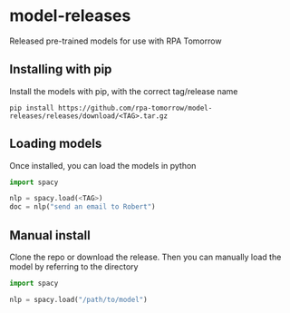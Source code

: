 # model-releases
Released pre-trained models for use with RPA Tomorrow

## Installing with pip
Install the models with pip, with the correct tag/release name
```
pip install https://github.com/rpa-tomorrow/model-releases/releases/download/<TAG>.tar.gz
```

## Loading models
Once installed, you can load the models in python

```python
import spacy

nlp = spacy.load(<TAG>)
doc = nlp("send an email to Robert")
```

## Manual install
Clone the repo or download the release. Then you can manually load the model
by referring to the directory
```python
import spacy

nlp = spacy.load("/path/to/model")
```
